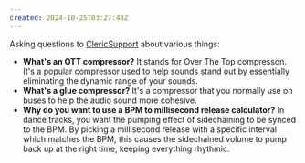 ```yaml
---
created: 2024-10-25T03:27:48Z
---
```


Asking questions to [ClericSupport](https://www.twitch.tv/clericsupport) about various things:
- **What's an OTT compressor?** It stands for Over The Top compresson. It's a popular compressor used to help sounds stand out by essentially eliminating the dynamic range of your sounds.
- **What's a glue compressor?** It's a compressor that you normally use on buses to help the audio sound more cohesive.
- **Why do you want to use a BPM to millisecond release calculator?** In dance tracks, you want the pumping effect of sidechaining to be synced to the BPM. By picking a millisecond release with a specific interval which matches the BPM, this causes the sidechained volume to pump back up at the right time, keeping everything rhythmic.
